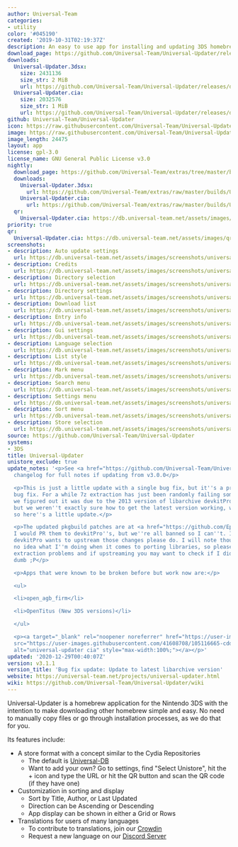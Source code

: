 ```yaml
---
author: Universal-Team
categories:
- utility
color: '#045190'
created: '2019-10-31T02:19:37Z'
description: An easy to use app for installing and updating 3DS homebrew
download_page: https://github.com/Universal-Team/Universal-Updater/releases/tag/v3.1.1
downloads:
  Universal-Updater.3dsx:
    size: 2431136
    size_str: 2 MiB
    url: https://github.com/Universal-Team/Universal-Updater/releases/download/v3.1.1/Universal-Updater.3dsx
  Universal-Updater.cia:
    size: 2032576
    size_str: 1 MiB
    url: https://github.com/Universal-Team/Universal-Updater/releases/download/v3.1.1/Universal-Updater.cia
github: Universal-Team/Universal-Updater
icon: https://raw.githubusercontent.com/Universal-Team/Universal-Updater/master/app/icon.png
image: https://raw.githubusercontent.com/Universal-Team/Universal-Updater/master/app/banner.png
image_length: 24475
layout: app
license: gpl-3.0
license_name: GNU General Public License v3.0
nightly:
  download_page: https://github.com/Universal-Team/extras/tree/master/builds/Universal-Updater
  downloads:
    Universal-Updater.3dsx:
      url: https://github.com/Universal-Team/extras/raw/master/builds/Universal-Updater/Universal-Updater.3dsx
    Universal-Updater.cia:
      url: https://github.com/Universal-Team/extras/raw/master/builds/Universal-Updater/Universal-Updater.cia
  qr:
    Universal-Updater.cia: https://db.universal-team.net/assets/images/qr/nightly/universal-updater.cia.png
priority: true
qr:
  Universal-Updater.cia: https://db.universal-team.net/assets/images/qr/universal-updater.cia.png
screenshots:
- description: Auto update settings
  url: https://db.universal-team.net/assets/images/screenshots/universal-updater/auto-update-settings.png
- description: Credits
  url: https://db.universal-team.net/assets/images/screenshots/universal-updater/credits.png
- description: Directory selection
  url: https://db.universal-team.net/assets/images/screenshots/universal-updater/directory-selection.png
- description: Directory settings
  url: https://db.universal-team.net/assets/images/screenshots/universal-updater/directory-settings.png
- description: Download list
  url: https://db.universal-team.net/assets/images/screenshots/universal-updater/download-list.png
- description: Entry info
  url: https://db.universal-team.net/assets/images/screenshots/universal-updater/entry-info.png
- description: Gui settings
  url: https://db.universal-team.net/assets/images/screenshots/universal-updater/gui-settings.png
- description: Language selection
  url: https://db.universal-team.net/assets/images/screenshots/universal-updater/language-selection.png
- description: List style
  url: https://db.universal-team.net/assets/images/screenshots/universal-updater/list-style.png
- description: Mark menu
  url: https://db.universal-team.net/assets/images/screenshots/universal-updater/mark-menu.png
- description: Search menu
  url: https://db.universal-team.net/assets/images/screenshots/universal-updater/search-menu.png
- description: Settings menu
  url: https://db.universal-team.net/assets/images/screenshots/universal-updater/settings-menu.png
- description: Sort menu
  url: https://db.universal-team.net/assets/images/screenshots/universal-updater/sort-menu.png
- description: Store selection
  url: https://db.universal-team.net/assets/images/screenshots/universal-updater/store-selection.png
source: https://github.com/Universal-Team/Universal-Updater
systems:
- 3DS
title: Universal-Updater
unistore_exclude: true
update_notes: '<p>See <a href="https://github.com/Universal-Team/Universal-Updater/releases/tag/v3.1.0">v3.1.0</a>''s
  changelog for full notes if updating from v3.0.0</p>

  <p>This is just a little update with a single bug fix, but it''s a pretty important
  bug fix. For a while 7z extraction has just been randomly failing sometimes and
  we figured out it was due to the 2013 version of libarchive devkitPro provides,
  but we weren''t exactly sure how to get the latest version working, we finally did
  so here''s a little update.</p>

  <p>The updated pkgbuild patches are at <a href="https://github.com/Epicpkmn11/pacman-packages">Epicpkmn11/pacman-packages</a>,
  I would PR them to devkitPro''s, but we''re all banned so I can''t. If anyone at
  devkitPro wants to upstream those changes please do. I will note though I have basically
  no idea what I''m doing when it comes to porting libraries, so please report any
  extraction problems and if upstreaming you may want to check if I did anything really
  dumb ;P</p>

  <p>Apps that were known to be broken before but work now are:</p>

  <ul>

  <li>open_agb_firm</li>

  <li>OpenTitus (New 3DS versions)</li>

  </ul>

  <p><a target="_blank" rel="noopener noreferrer" href="https://user-images.githubusercontent.com/41608708/105116665-cdd4d500-5a90-11eb-9f97-b0f30f1e36b3.png"><img
  src="https://user-images.githubusercontent.com/41608708/105116665-cdd4d500-5a90-11eb-9f97-b0f30f1e36b3.png"
  alt="universal-updater cia" style="max-width:100%;"></a></p>'
updated: '2020-12-29T00:40:07Z'
version: v3.1.1
version_title: 'Bug fix update: Update to latest libarchive version'
website: https://universal-team.net/projects/universal-updater.html
wiki: https://github.com/Universal-Team/Universal-Updater/wiki
---
```

Universal-Updater is a homebrew application for the Nintendo 3DS with the intention to make downloading other homebrew simple and easy. No need to manually copy files or go through installation processes, as we do that for you.

Its features include:
- A store format with a concept similar to the Cydia Repositories
   - The default is [Universal-DB](https://db.universal-team.net)
   - Want to add your own? Go to settings, find "Select Unistore", hit the + icon and type the URL or hit the QR button and scan the QR code (if they have one)
- Customization in sorting and display
   - Sort by Title, Author, or Last Updated
   - Direction can be Ascending or Descending
   - App display can be shown in either a Grid or Rows
- Translations for users of many languages
   - To contribute to translations, join our [Crowdin](https://crwd.in/universal-updater)
   - Request a new language on our [Discord Server](https://universal-team.net/discord)